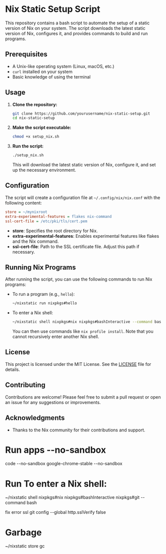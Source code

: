 # Nix Static Setup Script

This repository contains a bash script to automate the setup of a static version of Nix on your system. The script downloads the latest static version of Nix, configures it, and provides commands to build and run programs.

## Prerequisites

- A Unix-like operating system (Linux, macOS, etc.)
- `curl` installed on your system
- Basic knowledge of using the terminal

## Usage

1. **Clone the repository:**

   ```bash
   git clone https://github.com/yourusername/nix-static-setup.git
   cd nix-static-setup
   ```

2. **Make the script executable:**

   ```bash
   chmod +x setup_nix.sh
   ```

3. **Run the script:**

   ```bash
   ./setup_nix.sh
   ```

   This will download the latest static version of Nix, configure it, and set up the necessary environment.

## Configuration

The script will create a configuration file at `~/.config/nix/nix.conf` with the following content:

```ini
store = ~/mynixroot
extra-experimental-features = flakes nix-command
ssl-cert-file = /etc/pki/tls/cert.pem
```

- **store**: Specifies the root directory for Nix.
- **extra-experimental-features**: Enables experimental features like flakes and the Nix command.
- **ssl-cert-file**: Path to the SSL certificate file. Adjust this path if necessary.

## Running Nix Programs

After running the script, you can use the following commands to run Nix programs:

- To run a program (e.g., `hello`):

  ```bash
  ~/nixstatic run nixpkgs#hello
  ```

- To enter a Nix shell:

  ```bash
  ~/nixstatic shell nixpkgs#nix nixpkgs#bashInteractive --command bash
  ```

  You can then use commands like `nix profile install`. Note that you cannot recursively enter another Nix shell.

## License

This project is licensed under the MIT License. See the [LICENSE](LICENSE) file for details.

## Contributing

Contributions are welcome! Please feel free to submit a pull request or open an issue for any suggestions or improvements.

## Acknowledgments

- Thanks to the Nix community for their contributions and support.


# Run apps --no-sandbox

code --no-sandbox
google-chrome-stable --no-sandbox

# Run To enter a Nix shell:

~/nixstatic shell nixpkgs#nix nixpkgs#bashInteractive nixpkgs#git --command bash

fix error ssl
git config --global http.sslVerify false

# Garbage

~/nixstatic store gc
